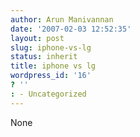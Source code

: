 ```yaml
---
author: Arun Manivannan
date: '2007-02-03 12:52:35'
layout: post
slug: iphone-vs-lg
status: inherit
title: iphone vs lg
wordpress_id: '16'
? ''
: - Uncategorized
---
```


None

